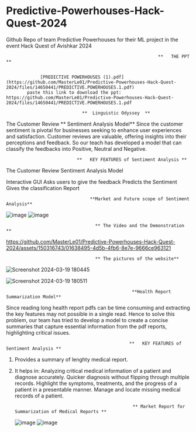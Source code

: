 # Predictive-Powerhouses-Hack-Quest-2024
Github Repo of team Predictive Powerhouses for their ML project in the event Hack Quest of Avishkar 2024

                                                              **   THE PPT **
                                                              
               
                 [PREDICTIVE POWERHOUSES (1).pdf](https://github.com/MasterLe01/Predictive-Powerhouses-Hack-Quest-2024/files/14650441/PREDICTIVE.POWERHOUSES.1.pdf)
            paste this link to download the ppt: https://github.com/MasterLe01/Predictive-Powerhouses-Hack-Quest-2024/files/14650441/PREDICTIVE.POWERHOUSES.1.pdf

                                 **  Linguistic Odyssey  **
                                 
The Customer Review   ** Sentiment Analysis Model**
Since the customer sentiment is pivotal for businesses seeking to enhance user experiences and satisfaction. Customer reviews are valuable, offering insights into their perceptions and feedback. So our teach has developed a model that can classify the feedbacks into Positive, Neutral and Negative.

                               **   KEY FEATURES of Sentiment Analysis **
                               
The Customer Review Sentiment Analysis Model

Interactive GUI
Asks users to give the feedback
Predicts the Sentiment 
Gives the classification Report

                                    **Market and Future scope of Sentiment Analysis**
![image](https://github.com/MasterLe01/Predictive-Powerhouses-Hack-Quest-2024/assets/144511421/ad45b1d3-1280-4ae1-a608-0b8b666c2308)
![image](https://github.com/MasterLe01/Predictive-Powerhouses-Hack-Quest-2024/assets/144511421/31ee3a1f-5611-4efc-91d5-0fb12ecc65d8)

                                      ** The Video and the Demonstration **


https://github.com/MasterLe01/Predictive-Powerhouses-Hack-Quest-2024/assets/150316743/01638495-4d5b-4fb6-8e7e-9666ce963121

                                      ** The pictures of the website**
![Screenshot 2024-03-19 180445](https://github.com/MasterLe01/Predictive-Powerhouses-Hack-Quest-2024/assets/144511421/4b4982c1-aeac-4f96-8344-7c6da035a636)


![Screenshot 2024-03-19 180511](https://github.com/MasterLe01/Predictive-Powerhouses-Hack-Quest-2024/assets/144511421/500e67fa-0407-4133-a523-a9e800d3ddcf)


                          

                                                    **Health Report Summarization Model**
Since reading long health report pdfs can be time consuming and extracting the key features may not possible in a single read. Hence to solve this problem, our team has tried to develop a model to create a concise summaries that capture essential information from the pdf reports, highlighting critical issues. 


                                                   **   KEY FEATURES of Sentiment Analysis **
                               
1. Provides a summary of lenghty medical report.

2. It helps in:
  Analyzing critical medical information of a patient and diagnose accurately.
  Quicker diagnosis without flipping through multiple records.
  Highlight the symptoms, treatments, and the progress of a patient in a presentable manner.
  Manage and locate missing medical records of a patient.

                                                    ** Market Report for Summarization of Medical Reports **
   ![image](https://github.com/MasterLe01/Predictive-Powerhouses-Hack-Quest-2024/assets/144511421/30e248b9-41f5-4bc1-aff6-dd54660e7efe)
  ![image](https://github.com/MasterLe01/Predictive-Powerhouses-Hack-Quest-2024/assets/144511421/061a7a74-a1b1-4c60-b5e5-6089ded8f3c8)


        




